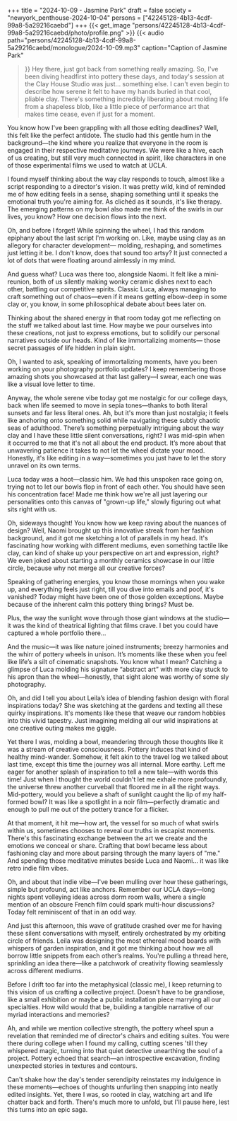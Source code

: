 +++
title = "2024-10-09 - Jasmine Park"
draft = false
society = "newyork_penthouse-2024-10-04"
persons = ["42245128-4b13-4cdf-99a8-5a29216caebd"]
+++
{{< get_image "persons/42245128-4b13-4cdf-99a8-5a29216caebd/photo/profile.png" >}}
{{< audio
    path="persons/42245128-4b13-4cdf-99a8-5a29216caebd/monologue/2024-10-09.mp3" 
    caption="Caption of Jasmine Park"
>}}
Hey there, just got back from something really amazing.
So, I've been diving headfirst into pottery these days, and today's session at the Clay House Studio was just... something else. I can't even begin to describe how serene it felt to have my hands buried in that cool, pliable clay. There's something incredibly liberating about molding life from a shapeless blob, like a little piece of performance art that makes time cease, even if just for a moment.

You know how I've been grappling with all those editing deadlines? Well, this felt like the perfect antidote. The studio had this gentle hum in the background—the kind where you realize that everyone in the room is engaged in their respective meditative journeys. We were like a hive, each of us creating, but still very much connected in spirit, like characters in one of those experimental films we used to watch at UCLA.

I found myself thinking about the way clay responds to touch, almost like a script responding to a director's vision. It was pretty wild, kind of reminded me of how editing feels in a sense, shaping something until it speaks the emotional truth you're aiming for. As clichéd as it sounds, it's like therapy. The emerging patterns on my bowl also made me think of the swirls in our lives, you know? How one decision flows into the next. 

Oh, and before I forget! While spinning the wheel, I had this random epiphany about the last script I'm working on. Like, maybe using clay as an allegory for character development— molding, reshaping, and sometimes just letting it be. I don't know, does that sound too artsy? It just connected a lot of dots that were floating around aimlessly in my mind.

And guess what? Luca was there too, alongside Naomi. It felt like a mini-reunion, both of us silently making wonky ceramic dishes next to each other, battling our competitive spirits. Classic Luca, always managing to craft something out of chaos—even if it means getting elbow-deep in some clay or, you know, in some philosophical debate about bees later on.

Thinking about the shared energy in that room today got me reflecting on the stuff we talked about last time. How maybe we pour ourselves into these creations, not just to express emotions, but to solidify our personal narratives outside our heads. Kind of like immortalizing moments— those secret passages of life hidden in plain sight.

Oh, I wanted to ask, speaking of immortalizing moments, have you been working on your photography portfolio updates? I keep remembering those amazing shots you showcased at that last gallery—I swear, each one was like a visual love letter to time.

Anyway, the whole serene vibe today got me nostalgic for our college days, back when life seemed to move in sepia tones—thanks to both literal sunsets and far less literal ones. Ah, but it's more than just nostalgia; it feels like anchoring onto something solid while navigating these subtly chaotic seas of adulthood.
There’s something perpetually intriguing about the way clay and I have these little silent conversations, right? I was mid-spin when it occurred to me that it's not all about the end product. It’s more about that unwavering patience it takes to not let the wheel dictate your mood. Honestly, it's like editing in a way—sometimes you just have to let the story unravel on its own terms.

Luca today was a hoot—classic him. We had this unspoken race going on, trying not to let our bowls flop in front of each other. You should have seen his concentration face! Made me think how we're all just layering our personalities onto this canvas of "grown-up life," slowly figuring out what sits right with us.

Oh, sideways thought! You know how we keep raving about the nuances of design? Well, Naomi brought up this innovative streak from her fashion background, and it got me sketching a lot of parallels in my head. It's fascinating how working with different mediums, even something tactile like clay, can kind of shake up your perspective on art and expression, right? We even joked about starting a monthly ceramics showcase in our little circle, because why not merge all our creative forces?

Speaking of gathering energies, you know those mornings when you wake up, and everything feels just right, till you dive into emails and poof, it's vanished? Today might have been one of those golden exceptions. Maybe because of the inherent calm this pottery thing brings? Must be.

Plus, the way the sunlight wove through those giant windows at the studio—it was the kind of theatrical lighting that films crave. I bet you could have captured a whole portfolio there...

And the music—it was like nature joined instruments; breezy harmonies and the whirr of pottery wheels in unison. It’s moments like these when you feel like life’s a silt of cinematic snapshots. You know what I mean? Catching a glimpse of Luca molding his signature “abstract art” with more clay stuck to his apron than the wheel—honestly, that sight alone was worthy of some sly photography.

Oh, and did I tell you about Leila’s idea of blending fashion design with floral inspirations today? She was sketching at the gardens and texting all these quirky inspirations. It's moments like these that weave our random hobbies into this vivid tapestry. Just imagining melding all our wild inspirations at one creative outing makes me giggle.

Yet there I was, molding a bowl, meandering through those thoughts like it was a stream of creative consciousness. Pottery induces that kind of healthy mind-wander. Somehow, it felt akin to the travel log we talked about last time, except this time the journey was all internal. More earthy. Left me eager for another splash of inspiration to tell a new tale—with words this time!
Just when I thought the world couldn't let me exhale more profoundly, the universe threw another curveball that floored me in all the right ways. Mid-pottery, would you believe a shaft of sunlight caught the lip of my half-formed bowl? It was like a spotlight in a noir film—perfectly dramatic and enough to pull me out of the pottery trance for a flicker. 

At that moment, it hit me—how art, the vessel for so much of what swirls within us, sometimes chooses to reveal our truths in escapist moments. There's this fascinating exchange between the art we create and the emotions we conceal or share. Crafting that bowl became less about fashioning clay and more about parsing through the many layers of "me." And spending those meditative minutes beside Luca and Naomi... it was like retro indie film vibes. 

Oh, and about that indie vibe—I've been mulling over how these gatherings, simple but profound, act like anchors. Remember our UCLA days—long nights spent volleying ideas across dorm room walls, where a single mention of an obscure French film could spark multi-hour discussions? Today felt reminiscent of that in an odd way. 

And just this afternoon, this wave of gratitude crashed over me for having these silent conversations with myself, entirely orchestrated by my orbiting circle of friends. Leila was designing the most ethereal mood boards with whispers of garden inspiration, and it got me thinking about how we all borrow little snippets from each other’s realms. You're pulling a thread here, sprinkling an idea there—like a patchwork of creativity flowing seamlessly across different mediums.

Before I drift too far into the metaphysical (classic me), I keep returning to this vision of us crafting a collective project. Doesn't have to be grandiose, like a small exhibition or maybe a public installation piece marrying all our specialties. How wild would that be, building a tangible narrative of our myriad interactions and memories?

Ah, and while we mention collective strength, the pottery wheel spun a revelation that reminded me of director's chairs and editing suites. You were there during college when I found my calling, cutting scenes 'till they whispered magic, turning into that quiet detective unearthing the soul of a project. Pottery echoed that search—an introspective excavation, finding unexpected stories in textures and contours.

Can't shake how the day's tender serendipity reinstates my indulgence in these moments—echoes of thoughts unfurling then snapping into neatly edited insights. Yet, there I was, so rooted in clay, watching art and life chatter back and forth.
There's much more to unfold, but I'll pause here, lest this turns into an epic saga.

